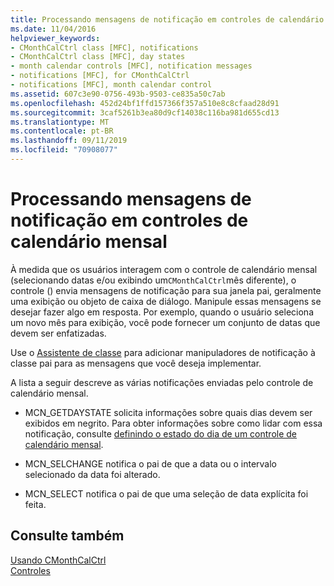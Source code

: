 ```yaml
---
title: Processando mensagens de notificação em controles de calendário mensal
ms.date: 11/04/2016
helpviewer_keywords:
- CMonthCalCtrl class [MFC], notifications
- CMonthCalCtrl class [MFC], day states
- month calendar controls [MFC], notification messages
- notifications [MFC], for CMonthCalCtrl
- notifications [MFC], month calendar control
ms.assetid: 607c3e90-0756-493b-9503-ce835a50c7ab
ms.openlocfilehash: 452d24bf1ffd157366f357a510e8c8cfaad28d91
ms.sourcegitcommit: 3caf5261b3ea80d9cf14038c116ba981d655cd13
ms.translationtype: MT
ms.contentlocale: pt-BR
ms.lasthandoff: 09/11/2019
ms.locfileid: "70908077"
---
```

# <a name="processing-notification-messages-in-month-calendar-controls"></a>Processando mensagens de notificação em controles de calendário mensal

À medida que os usuários interagem com o controle de calendário mensal (selecionando datas e/ou exibindo um`CMonthCalCtrl`mês diferente), o controle () envia mensagens de notificação para sua janela pai, geralmente uma exibição ou objeto de caixa de diálogo. Manipule essas mensagens se desejar fazer algo em resposta. Por exemplo, quando o usuário seleciona um novo mês para exibição, você pode fornecer um conjunto de datas que devem ser enfatizadas.

Use o [Assistente de classe](reference/mfc-class-wizard.md) para adicionar manipuladores de notificação à classe pai para as mensagens que você deseja implementar.

A lista a seguir descreve as várias notificações enviadas pelo controle de calendário mensal.

- MCN_GETDAYSTATE solicita informações sobre quais dias devem ser exibidos em negrito. Para obter informações sobre como lidar com essa notificação, consulte [definindo o estado do dia de um controle de calendário mensal](../mfc/setting-the-day-state-of-a-month-calendar-control.md).

- MCN_SELCHANGE notifica o pai de que a data ou o intervalo selecionado da data foi alterado.

- MCN_SELECT notifica o pai de que uma seleção de data explícita foi feita.

## <a name="see-also"></a>Consulte também

[Usando CMonthCalCtrl](../mfc/using-cmonthcalctrl.md)<br/>
[Controles](../mfc/controls-mfc.md)
